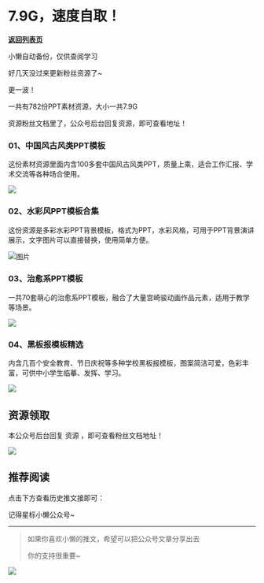 # 7.9G，速度自取！

[**返回列表页**](/gzh/懒人手册)

小懒自动备份，仅供查阅学习

好几天没过来更新粉丝资源了~

更一波！

一共有782份PPT素材资源，大小一共7.9G

资源粉丝文档里了，公众号后台回复资源，即可查看地址！

### 01、中国风古风类PPT模板

这份素材资源里面内含100多套中国风古风类PPT，质量上乘，适合工作汇报、学术交流等各种场合使用。

![](https://mmbiz.qpic.cn/sz_mmbiz_png/ousgcLK6vKiabVyT1buywWIR9VDRjndBaTkotbAfahGyialLicOG0YEwYF2oX1ib2uGXzbgMeK2n8VgPBORW5dCbKg/640?wx_fmt=png&from;=appmsg&tp;=webp&wxfrom;=5&wx;_lazy=1&wx;_co=1)

### 02、水彩风PPT模板合集

这份资源是多彩水彩PPT背景模板，格式为PPT，水彩风格，可用于PPT背景演讲展示，文字图片可以直接替换，使用简单方便。

![](https://mmbiz.qpic.cn/sz_mmbiz_png/ousgcLK6vKiabVyT1buywWIR9VDRjndBaqRJMvB38wB4BwFG8EqZagtibmmFgFVOjUib8gHiaaR30Dxx1icoOZkQ4uA/640?wx_fmt=png&from;=appmsg&tp;=webp&wxfrom;=5&wx;_lazy=1&wx;_co=1)图片

### 03、治愈系PPT模板

一共70套萌心的治愈系PPT模板，融合了大量宫崎骏动画作品元素，适用于教学等场景。

![](https://mmbiz.qpic.cn/sz_mmbiz_png/ousgcLK6vKiabVyT1buywWIR9VDRjndBarhFCsNsm0cyVbDt0RBXHibvTl6QCI5AL6xsGVaicHnQck7sbPXXhnBEg/640?wx_fmt=other&from;=appmsg&tp;=webp&wxfrom;=5&wx;_lazy=1&wx;_co=1)

### 04、黑板报模板精选

内含几百个安全教育、节日庆祝等多种学校黑板报模板，图案简洁可爱，色彩丰富，可供中小学生临摹、发挥、学习。

![](https://mmbiz.qpic.cn/sz_mmbiz_png/ousgcLK6vKiabVyT1buywWIR9VDRjndBa84ficiamBDdp9GBuQpb4BPtsg649hX29qJK5d36f2CACFiag8uHdjdcjQ/640?wx_fmt=png&from;=appmsg&tp;=webp&wxfrom;=5&wx;_lazy=1&wx;_co=1)

## 资源领取

本公众号后台回复 资源 ，即可查看粉丝文档地址！

![](https://mmbiz.qpic.cn/sz_mmbiz_png/RDnsI9KkLHXXEHiaexGgWtUSSRI4g7n1B2a3xHZrRHpicg2IP22sCIsczzh25EdNo0SMUFr8fYTscKCppniadmBbA/640?wx_fmt=other&from;=appmsg&tp;=webp&wxfrom;=5&wx;_lazy=1&wx;_co=1)

##

## 推荐阅读

点击下方查看历史推文接即可：

记得星标小懒公众号~

* * *

> 如果你喜欢小懒的推文，希望可以把公众号文章分享出去
>
> 你的支持很重要~

![](https://mmbiz.qpic.cn/sz_mmbiz_gif/BXJXNRRKQNJ6YdLcSex3A3fRP26rl1cSddR2IXtho2HEH8wKmic7fvj6DmoAiby4bBwxVbDkI4eFYwzDvv4fb4cA/640?wx_fmt=gif&from;=appmsg&tp;=webp&wxfrom;=5&wx;_lazy=1&wx;_co=1)

  


